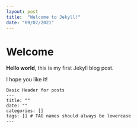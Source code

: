 ```yaml
---
layout: post
title:  "Welcome to Jekyll!"
date: "09/07/2021"
---
```


# Welcome

**Hello world**, this is my first Jekyll blog post.

I hope you like it!

```
Basic Header for posts
---
title: "" 
date: ""
categories: []
tags: [] # TAG names should always be lowercase
---
```